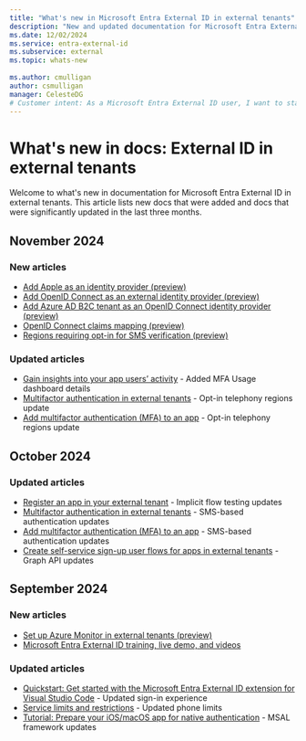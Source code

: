 ```yaml
---
title: "What's new in Microsoft Entra External ID in external tenants"
description: "New and updated documentation for Microsoft Entra External ID in external tenants."
ms.date: 12/02/2024
ms.service: entra-external-id
ms.subservice: external
ms.topic: whats-new
 
ms.author: cmulligan
author: csmulligan
manager: CelesteDG
# Customer intent: As a Microsoft Entra External ID user, I want to stay updated on the new documentation and significant updates, so that I can stay informed about the changes and improvements in the service.
---
```


# What's new in docs: External ID in external tenants

Welcome to what's new in documentation for Microsoft Entra External ID in external tenants. This article lists new docs that were added and docs that were significantly updated in the last three months.

## November 2024

### New articles

- [Add Apple as an identity provider (preview)](how-to-apple-federation-customers.md)
- [Add OpenID Connect as an external identity provider (preview)](how-to-custom-oidc-federation-customers.md)
- [Add Azure AD B2C tenant as an OpenID Connect identity provider (preview)](how-to-b2c-federation-customers.md)
- [OpenID Connect claims mapping (preview)](reference-oidc-claims-mapping-customers.md)
- [Regions requiring opt-in for SMS verification (preview)](how-to-region-code-opt-in.md)

### Updated articles

- [Gain insights into your app users’ activity](how-to-user-insights.md) - Added MFA Usage dashboard details
- [Multifactor authentication in external tenants](concept-multifactor-authentication-customers.md) - Opt-in telephony regions update
- [Add multifactor authentication (MFA) to an app](how-to-multifactor-authentication-customers.md) - Opt-in telephony regions update

## October 2024

### Updated articles

- [Register an app in your external tenant](how-to-register-ciam-app.md) -  Implicit flow testing updates
- [Multifactor authentication in external tenants](concept-multifactor-authentication-customers.md) -  SMS-based authentication updates
- [Add multifactor authentication (MFA) to an app](how-to-multifactor-authentication-customers.md) -  SMS-based authentication updates
- [Create self-service sign-up user flows for apps in external tenants](how-to-user-flow-sign-up-sign-in-customers.md) -  Graph API updates

## September 2024

### New articles

- [Set up Azure Monitor in external tenants (preview)](how-to-azure-monitor.md)
- [Microsoft Entra External ID training, live demo, and videos](reference-training-videos.md)

### Updated articles

- [Quickstart: Get started with the Microsoft Entra External ID extension for Visual Studio Code](visual-studio-code-extension.md) - Updated sign-in experience
- [Service limits and restrictions](reference-service-limits.md) - Updated phone limits
- [Tutorial: Prepare your iOS/macOS app for native authentication](tutorial-native-authentication-prepare-ios-macos-app.md) - MSAL framework updates